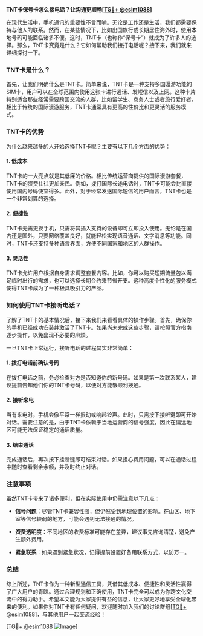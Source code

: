 **TNT卡保号卡怎么接电话？让沟通更顺畅[[TG💪+ @esim1088](https://t.me/s/esim1088)]**

在现代生活中，手机通讯的重要性不言而喻。无论是工作还是生活，我们都需要保持与他人的联系。然而，在某些情况下，比如出国旅行或长期居住海外时，使用本地号码可能面临诸多不便。这时，TNT卡（也称作“保号卡”）就成为了许多人的选择。那么，TNT卡究竟是什么？它如何帮助我们接打电话呢？接下来，我们就来详细探讨一下。

### TNT卡是什么？

首先，让我们明确什么是TNT卡。简单来说，TNT卡是一种支持多国漫游功能的SIM卡，用户可以在全球范围内使用这张卡进行通话、发短信以及上网。这种卡片特别适合那些经常需要跨国交流的人群，比如留学生、商务人士或者旅行爱好者。相比于传统的国际漫游服务，TNT卡通常具有更高的性价比和更灵活的服务模式。

### TNT卡的优势

为什么越来越多的人开始选择TNT卡呢？主要有以下几个方面的优势：

#### 1. **低成本**
   TNT卡的一大亮点就是其低廉的价格。相比传统运营商提供的国际漫游套餐，TNT卡的资费往往更加亲民。例如，拨打国际长途电话时，TNT卡可能会比直接使用国内号码便宜得多。此外，对于经常发送国际短信的用户而言，TNT卡也是一个非常划算的选择。

#### 2. **便捷性**
   TNT卡无需更换手机，只需将其插入支持的设备即可立即投入使用。无论是在国内还是国外，只要网络覆盖良好，就能轻松实现语音通话、文字消息等功能。同时，TNT卡还支持多种语言界面，方便不同国家和地区的人群操作。

#### 3. **灵活性**
   TNT卡允许用户根据自身需求调整套餐内容。比如，你可以购买短期流量包以满足临时出行的需求，也可以选择长期合约来节省开支。这种高度个性化的服务模式使得TNT卡成为了一种极具吸引力的产品。

### 如何使用TNT卡接听电话？

了解了TNT卡的基本情况后，接下来我们来看看具体的操作步骤。首先，确保你的手机已经成功安装并激活了TNT卡。如果尚未完成这些步骤，请按照官方指南逐步操作，以免出现不必要的麻烦。

一旦TNT卡正常运行，接听电话的过程其实非常简单：

#### 1. **拨打电话前确认号码**
   在拨打电话之前，务必检查对方是否知道你的新号码。如果是第一次联系某人，建议提前告知他们你的TNT卡号码，以便对方能够顺利拨通。

#### 2. **接听来电**
   当有来电时，手机会像平常一样振动或响起铃声。此时，只需按下接听键即可开始对话。需要注意的是，由于TNT卡依赖于当地运营商的信号强度，因此在偏远地区可能无法保证稳定的通话质量。

#### 3. **结束通话**
   完成通话后，再次按下挂断键即可结束对话。如果担心费用问题，可以在通话过程中随时查看剩余余额，并及时终止对话。

### 注意事项

虽然TNT卡带来了诸多便利，但在实际使用中仍需注意以下几点：

- **信号问题**：尽管TNT卡兼容性强，但仍然受到地理位置的影响。在山区、地下室等信号较弱的地方，可能会遇到无法接通的情况。
  
- **资费透明度**：不同地区的收费标准可能存在差异，建议事先咨询清楚，避免产生额外费用。

- **紧急联系**：如果遇到紧急状况，记得提前设置好备用联系方式，以防万一。

### 总结

综上所述，TNT卡作为一种新型通信工具，凭借其低成本、便捷性和灵活性赢得了广大用户的青睐。通过合理规划和正确使用，TNT卡完全可以成为你跨文化交流中的得力助手。希望本文能为大家提供有益的信息，让大家更好地享受全球化带来的便利。如果你对TNT卡有任何疑问，欢迎随时加入我们的讨论群组[[TG💪+ @esim1088](https://t.me/s/esim1088)]，与其他用户一起交流经验！

[[TG💪+ @esim1088](https://t.me/s/esim1088) ![Image](https://i.postimg.cc/4NQfJmqS/Snipaste-2025-05-13-00-14-12.png)]